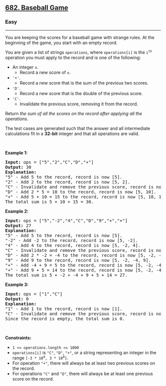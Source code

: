 ​<h2>
  <a href="https://leetcode.com/problems/baseball-game/">682. Baseball Game</a>
</h2>
<h3>Easy</h3>
<hr />
<div>
  <p>
    You are keeping the scores for a baseball game with strange rules. At the
    beginning of the game, you start with an empty record.
  </p>

  <p>
    You are given a list of strings <code>operations</code>, where
    <code>operations[i]</code> is the <code>i<sup>th</sup></code> operation you
    must apply to the record and is one of the following:
  </p>

  <ul>
    <li>
      An integer <code>x</code>.
      <ul>
        <li>Record a new score of <code>x</code>.</li>
      </ul>
    </li>
    <li>
      <code>'+'</code>.
      <ul>
        <li>Record a new score that is the sum of the previous two scores.</li>
      </ul>
    </li>
    <li>
      <code>'D'</code>.
      <ul>
        <li>Record a new score that is the double of the previous score.</li>
      </ul>
    </li>
    <li>
      <code>'C'</code>.
      <ul>
        <li>Invalidate the previous score, removing it from the record.</li>
      </ul>
    </li>
  </ul>

  <p>
    Return
    <em
      >the sum of all the scores on the record after applying all the
      operations</em
    >.
  </p>

  <p>
    The test cases are generated such that the answer and all intermediate
    calculations fit in a <strong>32-bit</strong> integer and that all
    operations are valid.
  </p>

  <p>&nbsp;</p>
  <p><strong class="example">Example 1:</strong></p>

  <pre><strong>Input:</strong> ops = ["5","2","C","D","+"]
<strong>Output:</strong> 30
<strong>Explanation:</strong>
"5" - Add 5 to the record, record is now [5].
"2" - Add 2 to the record, record is now [5, 2].
"C" - Invalidate and remove the previous score, record is now [5].
"D" - Add 2 * 5 = 10 to the record, record is now [5, 10].
"+" - Add 5 + 10 = 15 to the record, record is now [5, 10, 15].
The total sum is 5 + 10 + 15 = 30.
</pre>

  <p><strong class="example">Example 2:</strong></p>

  <pre><strong>Input:</strong> ops = ["5","-2","4","C","D","9","+","+"]
<strong>Output:</strong> 27
<strong>Explanation:</strong>
"5" - Add 5 to the record, record is now [5].
"-2" - Add -2 to the record, record is now [5, -2].
"4" - Add 4 to the record, record is now [5, -2, 4].
"C" - Invalidate and remove the previous score, record is now [5, -2].
"D" - Add 2 * -2 = -4 to the record, record is now [5, -2, -4].
"9" - Add 9 to the record, record is now [5, -2, -4, 9].
"+" - Add -4 + 9 = 5 to the record, record is now [5, -2, -4, 9, 5].
"+" - Add 9 + 5 = 14 to the record, record is now [5, -2, -4, 9, 5, 14].
The total sum is 5 + -2 + -4 + 9 + 5 + 14 = 27.
</pre>

  <p><strong class="example">Example 3:</strong></p>

  <pre><strong>Input:</strong> ops = ["1","C"]
<strong>Output:</strong> 0
<strong>Explanation:</strong>
"1" - Add 1 to the record, record is now [1].
"C" - Invalidate and remove the previous score, record is now [].
Since the record is empty, the total sum is 0.
</pre>

  <p>&nbsp;</p>
  <p><strong>Constraints:</strong></p>

  <ul>
    <li><code>1 &lt;= operations.length &lt;= 1000</code></li>
    <li>
      <code>operations[i]</code> is <code>"C"</code>, <code>"D"</code>,
      <code>"+"</code>, or a string representing an integer in the range
      <code>[-3 * 10<sup>4</sup>, 3 * 10<sup>4</sup>]</code>.
    </li>
    <li>
      For operation <code>"+"</code>, there will always be at least two previous
      scores on the record.
    </li>
    <li>
      For operations <code>"C"</code> and <code>"D"</code>, there will always be
      at least one previous score on the record.
    </li>
  </ul>
</div>
